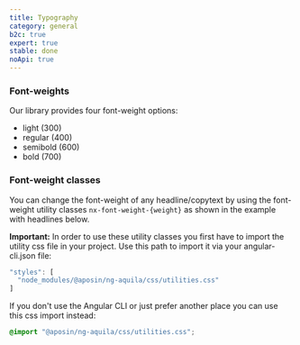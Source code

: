 ```yaml
---
title: Typography
category: general
b2c: true
expert: true
stable: done
noApi: true
---
```


### Font-weights
Our library provides four font-weight options:
* light (300)
* regular (400)
* semibold (600)
* bold (700)

### Font-weight classes
You can change the font-weight of any headline/copytext by using the font-weight utility classes `nx-font-weight-{weight}` as shown in the example with headlines below.

**Important:** In order to use these utility classes you first have to import the utility css file in your project.
Use this path to import it via your angular-cli.json file:

```ts
"styles": [
  "node_modules/@aposin/ng-aquila/css/utilities.css"
]
```

If you don't use the Angular CLI or just prefer another place you can use this css import instead:

```css
@import "@aposin/ng-aquila/css/utilities.css";
```
<!-- example(headline-font-weights) -->
